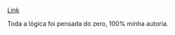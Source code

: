 [Link](aronbarbosag.github.io/jogoDaMemoria)

Toda a lógica foi pensada do zero, 100% minha autoria.

